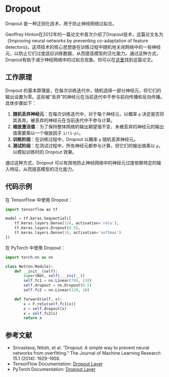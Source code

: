 # Dropout

Dropout 是一种正则化技术，用于防止神经网络过拟合。

Geoffrey Hinton在2012年的一篇论文中首次介绍了Dropout技术，这篇论文名为《Improving neural networks by preventing co-adaptation of feature detectors》。这项技术的核心思想是在训练过程中随机地关闭网络中的一些神经元，以防止它们过度适应训练数据，从而提高模型的泛化能力。通过这种方式，Dropout有助于减少神经网络中的过拟合现象。你可以在[这里](https://arxiv.org/abs/1207.0580)找到这篇论文。
## 工作原理

Dropout 的基本原理是，在每次训练迭代中，随机选择一部分神经元，将它们的输出设置为零。这些被“丢弃”的神经元在当前迭代中不参与前向传播和反向传播。具体步骤如下：

1. **随机丢弃神经元**：在每次训练迭代中，对于每个神经元，以概率 `p` 决定是否将其丢弃。被丢弃的神经元在当前迭代中不参与计算。
2. **缩放激活值**：为了保持整体网络的输出期望值不变，未被丢弃的神经元的输出值需要乘以一个缩放因子 `1/(1-p)`。
3. **训练阶段**：在训练过程中，Dropout 以概率 `p` 随机丢弃神经元。
4. **测试阶段**：在测试过程中，所有神经元都参与计算，但它们的输出值乘以 `p`，以模拟训练时的 Dropout 效果。

通过这种方式，Dropout 可以有效地防止神经网络中的神经元过度依赖特定的输入特征，从而提高模型的泛化能力。

## 代码示例

在 TensorFlow 中使用 Dropout：

```python
import tensorflow as tf

model = tf.keras.Sequential([
    tf.keras.layers.Dense(128, activation='relu'),
    tf.keras.layers.Dropout(0.5),
    tf.keras.layers.Dense(10, activation='softmax')
])
```

在 PyTorch 中使用 Dropout：

```python
import torch.nn as nn

class Net(nn.Module):
    def __init__(self):
        super(Net, self).__init__()
        self.fc1 = nn.Linear(784, 128)
        self.dropout = nn.Dropout(0.5)
        self.fc2 = nn.Linear(128, 10)

    def forward(self, x):
        x = F.relu(self.fc1(x))
        x = self.dropout(x)
        x = self.fc2(x)
        return x
```

## 参考文献

- Srivastava, Nitish, et al. "Dropout: A simple way to prevent neural networks from overfitting." The Journal of Machine Learning Research 15.1 (2014): 1929-1958.
- TensorFlow Documentation: [Dropout Layer](https://www.tensorflow.org/api_docs/python/tf/keras/layers/Dropout)
- PyTorch Documentation: [Dropout Layer](https://pytorch.org/docs/stable/generated/torch.nn.Dropout.html)
